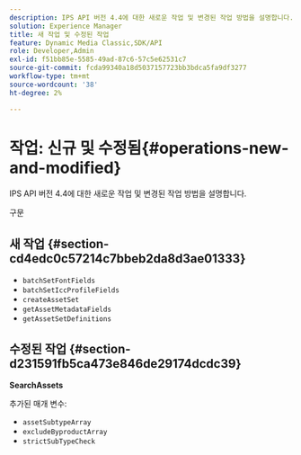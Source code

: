 ```yaml
---
description: IPS API 버전 4.4에 대한 새로운 작업 및 변경된 작업 방법을 설명합니다.
solution: Experience Manager
title: 새 작업 및 수정된 작업
feature: Dynamic Media Classic,SDK/API
role: Developer,Admin
exl-id: f51bb85e-5585-49ad-87c6-57c5e62531c7
source-git-commit: fcda99340a18d5037157723bb3bdca5fa9df3277
workflow-type: tm+mt
source-wordcount: '38'
ht-degree: 2%

---
```


# 작업: 신규 및 수정됨{#operations-new-and-modified}

IPS API 버전 4.4에 대한 새로운 작업 및 변경된 작업 방법을 설명합니다.

구문

## 새 작업 {#section-cd4edc0c57214c7bbeb2da8d3ae01333}

* `batchSetFontFields`
* `batchSetIccProfileFields`
* `createAssetSet`
* `getAssetMetadataFields`
* `getAssetSetDefinitions`

## 수정된 작업 {#section-d231591fb5ca473e846de29174dcdc39}

**SearchAssets**

추가된 매개 변수:

* `assetSubtypeArray`
* `excludeByproductArray`
* `strictSubTypeCheck`
